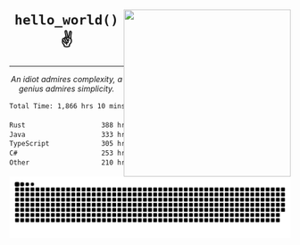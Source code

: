 <div text-align="center">
    <img src="https://i.imgur.com/h1q15Kt.gife" align="right" width="299" height="299">
    <h1 align="center"><code>hello_world()</code> ✌️</h1>
    <hr>
    <p align="center"><i>An idiot admires complexity, a genius admires simplicity.</i></p>
</div>

<!--START_SECTION:waka-->

```txt
Total Time: 1,866 hrs 10 mins

Rust                   388 hrs 29 mins ████▓░░░░░░░░░░░░░░░░░░░░   18.71 %
Java                   333 hrs 54 mins ████░░░░░░░░░░░░░░░░░░░░░   16.08 %
TypeScript             305 hrs 49 mins ███▓░░░░░░░░░░░░░░░░░░░░░   14.73 %
C#                     253 hrs 12 mins ███░░░░░░░░░░░░░░░░░░░░░░   12.19 %
Other                  210 hrs 30 mins ██▓░░░░░░░░░░░░░░░░░░░░░░   10.14 %
```

<!--END_SECTION:waka-->

<picture>
  <source media="(prefers-color-scheme: dark)" srcset="https://raw.githubusercontent.com/Somfic/Somfic/main/github-contribution-grid-snake-dark.svg">
  <source media="(prefers-color-scheme: light)" srcset="https://raw.githubusercontent.com/Somfic/Somfic/main/github-contribution-grid-snake.svg">
  <img alt="github contribution grid snake animation" src="https://raw.githubusercontent.com/Somfic/Somfic/main/github-contribution-grid-snake.svg">
</picture>
